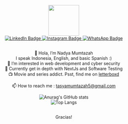<div id="header" align="center">
  <img src="https://media.giphy.com/media/M9gbBd9nbDrOTu1Mqx/giphy.gif" width="100"/>
  
  <div id="badges">
    <a href="https://www.linkedin.com/in/nadya-mumtazah-662519206/">
      <img src="https://img.shields.io/badge/LinkedIn-blue?style=for-the-badge&logo=linkedin&logoColor=white" alt="LinkedIn Badge"/>
    </a>
    <a href="https://www.instgram.com/nadyamumtazah_">
      <img src="https://img.shields.io/badge/Instagram-purple?style=for-the-badge&logo=instagram&logoColor=white" alt="Instagram Badge"/>
    </a>
    <a href="https://wa.me/6281910130723">
      <img src="https://img.shields.io/badge/WhatsApp-green?style=for-the-badge&logo=whatsapp&logoColor=white" alt="WhatsApp Badge"/>
    </a>
   </div>
   <br/>
   
   👋 Hola, I’m Nadya Mumtazah
   <br/>
    I speak Indonesia, English, and basic Spanish :)
   <br/>
   👀 I’m interested in web development and cyber security
   <br/>
  🌱 Currently get in depth with NextJs and Software Testing
  <br/>
  :tv: Movie and series addict. Psst, find me on <a href="https://letterboxd.com/skyvader/">letterboxd</a>
  
  📫 How to reach me : tasyamumtazah5@gmail.com
  
  ![Anurag's GitHub stats](https://github-readme-stats.vercel.app/api?username=thisisnadya&show_icons=true&count_private=true&theme=radical)      
  ![Top Langs](https://github-readme-stats.vercel.app/api/top-langs/?username=thisisnadya&layout=compact&theme=radical)
  
  <br/>
  Gracias!
</div>

<!---
thisisnadya/thisisnadya is a ✨ special ✨ repository because its `README.md` (this file) appears on your GitHub profile.
You can click the Preview link to take a look at your changes.
--->

